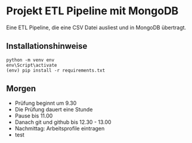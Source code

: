 # Projekt ETL Pipeline mit MongoDB

Eine ETL Pipeline, die eine CSV Datei ausliest und in MongoDB übertragt.

## Installationshinweise
    python -m venv env
    env\Script\activate
    (env) pip install -r requirements.txt

## Morgen
- Prüfung beginnt um 9.30
- Die Prüfung dauert eine Stunde
- Pause bis 11.00
- Danach git und github bis 12.30 - 13.00
- Nachmittag: Arbeitsprofile eintragen
- test